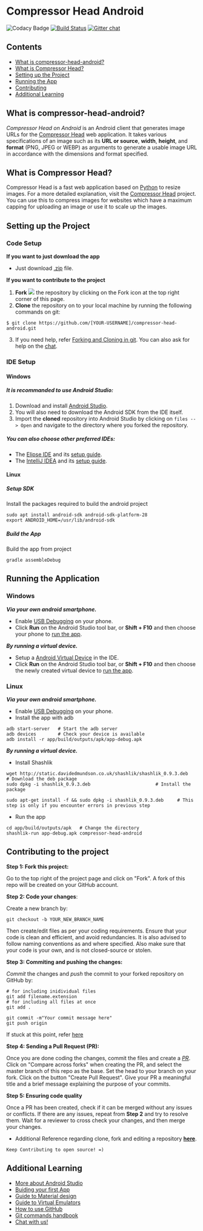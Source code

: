 # Compressor Head Android
![Codacy Badge](https://api.codacy.com/project/badge/Grade/e904554ecb774f9188d4458c2b277fc5)
[![Build Status](https://travis-ci.org/jboss-outreach/compressor-head-android.svg?branch=master)](https://travis-ci.org/jboss-outreach/compressor-head-android)
[![Gitter chat](https://badges.gitter.im/gitterHQ/services.png)](https://gitter.im/jboss-outreach)

## Contents
* [What is compressor-head-android?](#cha)
* [What is Compressor Head?](#ch)
* [Setting up the Project](#setup)
* [Running the App](#run)
* [Contributing](#contributing)
* [Additional Learning](#learning)

## <a id = "cha"> </a> What is compressor-head-android?

*Compressor Head on Android* is an Android client that generates image URLs for the [Compressor Head](https://github.com/jboss-outreach/compressor-head) web application.
It takes various specifications of an image such as its **URL or source**, **width**, **height**, and **format** (PNG, JPEG or WEBP) as arguments to generate a usable image URL in accordance with the dimensions and format specified.

## <a id = "ch"> </a> What is Compressor Head?

Compressor Head is a fast web application based on [Python](https://www.python.org/) to resize images.
For a more detailed explanation, visit the [Compressor Head](https://github.com/jboss-outreach/compressor-head)
project. You can use this to compress images for websites which have a maximum capping for uploading an image or use it to scale up the images.

## <a id = "setup"> </a> Setting up the Project

### Code Setup
**If you want to just download the app**

- Just download [.zip](https://github.com/jboss-outreach/compressor-head-android/archive/master.zip) file.

**If you want to contribute to the project**

1. **Fork** ![](https://camo.githubusercontent.com/ba881041f4d7c96895e8466eece0c43317919f56/68747470733a2f2f696d6167652e6962622e636f2f667953745a6d2f666f726b2e706e67) the repository by clicking on the Fork icon at the top right corner of this page.
2. **Clone** the repository on to your local machine by running the following commands on git:
```
$ git clone https://github.com/[YOUR-USERNAME]/compressor-head-android.git
```

3. If you need help, refer [Forking and Cloning in git](https://help.github.com/articles/fork-a-repo/). You can also ask for help on the [chat](https://gitter.im/jboss-outreach/gci).

### IDE Setup
#### Windows
##### It is recommanded to use Android Studio:
1. Download and install [Android Studio](https://developer.android.com/studio/index.html).
2. You will also need to download the Android SDK from the IDE itself.
3. Import the **cloned** repository into Android Studio by clicking on `files --> Open` and navigate to the directory where you forked the repository.

##### You can also choose other preferred IDEs:
- The [Elipse IDE](https://eclipse.org/) and its [setup guide](http://www.instructables.com/id/How-To-Setup-Eclipse-for-Android-App-Development/).
- The [IntelliJ IDEA](https://www.jetbrains.com/idea/) and its [setup guide](https://www.jetbrains.com/help/idea/importing-an-existing-android-project.html).

#### Linux
##### Setup SDK
Install the packages required to build the android project
```
sudo apt install android-sdk android-sdk-platform-28
export ANDROID_HOME=/usr/lib/android-sdk
```

##### Build the App
Build the app from project
```
gradle assembleDebug
```

## <a id = "run"> </a> Running the Application
### Windows
***Via your own android smartphone.***

- Enable [USB Debugging](https://www.howtogeek.com/129728/how-to-access-the-developer-options-menu-and-enable-usb-debugging-on-android-4.2/) on your phone.
- Click **Run** on the Android Studio tool bar, or **Shift + F10** and then choose your phone to [run the app](https://developer.android.com/studio/run/device.html).

***By running a virtual device.***
 - Setup a [Android Virtual Device](https://developer.android.com/studio/run/managing-avds.html) in the IDE.
 - Click **Run** on the Android Studio tool bar, or **Shift + F10** and then choose the newly created virtual device to [run the app](https://developer.android.com/studio/run/device.html).

### Linux
***Via your own android smartphone.***

 - Enable [USB Debugging](https://www.howtogeek.com/129728/how-to-access-the-developer-options-menu-and-enable-usb-debugging-on-android-4.2/) on your phone.
 - Install the app with adb
 ```
 adb start-server	# Start the adb server
 adb devices		# Check your device is available
 adb install -r app/build/outputs/apk/app-debug.apk
 ```
 
***By running a virtual device.***
 - Install Shashlik
 ```
 wget http://static.davidedmundson.co.uk/shashlik/shashlik_0.9.3.deb	# Download the deb package
 sudo dpkg -i shashlik_0.9.3.deb						# Install the package
 
 sudo apt-get install -f && sudo dpkg -i shashlik_0.9.3.deb		# This step is only if you encounter errors in previous step
 ```
 - Run the app
 ```
 cd app/build/outputs/apk	# Change the directory
 shashlik-run app-debug.apk compressor-head-android
 ```
## <a id = "contributing"> </a> Contributing to the project


**Step 1: Fork this project:**

Go to the top right of the project page and click on "Fork". A fork of this repo will be created on your GitHub account.

**Step 2: Code your changes**:

Create a new branch by:
```
git checkout -b YOUR_NEW_BRANCH_NAME
```
Then create/edit files as per your coding requirements. Ensure that your code is clean and efficient, and avoid redundancies. It is also advised to follow naming conventions as and where specified. Also make sure that your code is your own, and is not closed-source or stolen.

**Step 3: Commiting and pushing the changes:**

*Commit* the changes and *push* the commit to your forked repository on GitHub by:
```
# for including inidividual files
git add filename.extension
# for including all files at once
git add .
```
```
git commit -m"Your commit message here"
git push origin
```
If stuck at this point, refer [here](https://readwrite.com/2013/10/02/github-for-beginners-part-2/)

**Step 4: Sending a Pull Request (PR):**

Once you are done coding the changes, commit the files and create a [*PR*](https://help.github.com/articles/about-pull-requests/). Click on "Compare across forks" when creating the PR, and select the master branch of this repo as the base. Set the head to your branch on your fork. Click on the button "Create Pull Request". Give your PR a meaningful title and a brief message explaining the purpose of your commits.

**Step 5: Ensuring code quality**

Once a PR has been created, check if it can be merged without any issues or conflicts. If there are any issues, repeat from **Step 2** and try to resolve them. Wait for a reviewer to cross check your changes, and then merge your changes.

* Additional Reference regarding clone, fork and editing a repository [**here**](https://egghead.io/lessons/javascript-how-to-fork-and-clone-a-github-repository).

```
Keep Contributing to open source! =)
```

## <a id = "learning"> </a> Additional Learning

* [More about Android Studio](https://developer.android.com/studio/intro/index.html)
* [Buiding your first App](https://developer.android.com/training/basics/firstapp/index.html)
* [Guide to Material design](https://material.io/)
* [Guide to Virtual Emulators](https://developer.android.com/studio/run/emulator.html)
* [How to use GitHub](https://guides.github.com/activities/hello-world/)
* [Git commands handbook](https://git-scm.com/docs)
* [Chat with us!](https://gitter.im/jboss-outreach)
